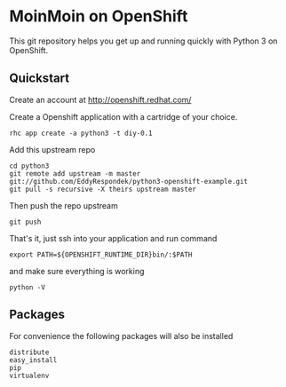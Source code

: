 MoinMoin on OpenShift
=====================

This git repository helps you get up and running quickly with Python 3 on OpenShift.


Quickstart
----------------------------

Create an account at http://openshift.redhat.com/

Create a Openshift application with a cartridge of your choice.

    rhc app create -a python3 -t diy-0.1

Add this upstream repo

    cd python3
    git remote add upstream -m master git://github.com/EddyRespondek/python3-openshift-example.git
    git pull -s recursive -X theirs upstream master
    
Then push the repo upstream

    git push

That's it, just ssh into your application and run command

    export PATH=${OPENSHIFT_RUNTIME_DIR}bin/:$PATH

and make sure everything is working

    python -V


Packages
----------------------------

For convenience the following packages will also be installed

    distribute
    easy_install
    pip
    virtualenv
